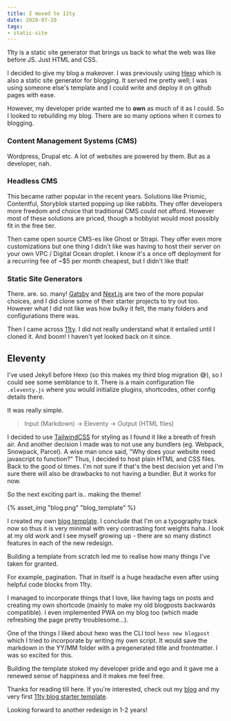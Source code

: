 ```yaml
---
title: I moved to 11ty
date: 2020-07-20
tags:
- static-site
---
```


11ty is a static site generator that brings us back to what the web was like before JS. Just HTML and CSS.<!-- excerpt -->

I decided to give my blog a makeover. I was previously using [Hexo](https://hexo.io/) which is also a static site generator for blogging. It served me pretty well; I was using someone else's template and I could write and deploy it on github pages with ease.

However, my developer pride wanted me to __own__ as much of it as I could. So I looked to rebuilding my blog. There are so many options when it comes to blogging. 

### Content Management Systems (CMS)
Wordpress, Drupal etc. A lot of websites are powered by them. But as a developer, nah.

### Headless CMS 
This became rather popular in the recent years. Solutions like Prismic, Contentful, Storyblok started popping up like rabbits. They offer developers more freedom and choice that traditional CMS could not afford. However most of these solutions are priced, though a hobbyist would most possibly fit in the free tier.

Then came open source CMS-es like Ghost or Strapi. They offer even more customizations but one thing I didn't like was having to host their server on your own VPC / Digital Ocean droplet. I know it's a once off deployment for a recurring fee of ~$5 per month cheapest, but I didn't like that!

### Static Site Generators
There. are. so. many! [Gatsby](https://www.gatsbyjs.org/) and [Next.js](https://nextjs.org/) are two of the more popular choices, and I did clone some of their starter projects to try out too. However what I did not like was how bulky it felt, the many folders and configurations there was. 

Then I came across [11ty](https://www.11ty.dev/). I did not really understand what it entailed until I cloned it. And boom! I haven't yet looked back on it since.

## Eleventy

I've used Jekyll before Hexo (so this makes my third blog migration :sweat_smile:), so I could see some semblance to it. There is a main configuration file `.eleventy.js` where you would initialize plugins, shortcodes, other config details there. 

It was really simple.
 
> Input (Markdown) -> Eleventy -> Output (HTML files)

I decided to use [TailwindCSS](https://tailwindcss.com/) for styling as I found it like a breath of fresh air. And another decision I made was to not use any bundlers (eg. Webpack, Snowpack, Parcel). A wise man once said, "Why does your website need javascript to function?" Thus, I decided to host plain HTML and CSS files. Back to the good ol times. I'm not sure if that's the best decision yet and I'm sure there will also be drawbacks to not having a bundler. But it works for now.

So the next exciting part is.. making the theme! 

{% asset_img "blog.png" "blog_template" %}

I created my own [blog template](https://github.com/kohrongying/11ty-blog-starter). I conclude that I'm on a typography track now so thus it is very minimal with very contrasting font weights haha. I look at my old work and I see myself growing up - there are so many distinct features in each of the new redesign.

Building a template from scratch led me to realise how many things I've taken for granted. 

For example, pagination. That in itself is a huge headache even after using helpful code blocks from 11ty.

I managed to incorporate things that I love, like having tags on posts and creating my own shortcode (mainly to make my old blogposts backwards compatible). I even implemented PWA on my blog too (which made refreshing the page pretty troublesome...).

One of the things I liked about hexo was the CLI tool `hexo new blogpost` which I tried to incorporate by writing my own script. It would save the markdown in the YY/MM folder with a pregenerated title and frontmatter. I was so excited for this.

Building the template stoked my developer pride and ego and it gave me a renewed sense of happiness and it makes me feel free.

Thanks for reading till here. If you're interested, check out my [blog](https://blog.rongying.co/) and my very first [11ty blog starter template](https://github.com/kohrongying/11ty-blog-starter).

Looking forward to another redesign in 1-2 years! 